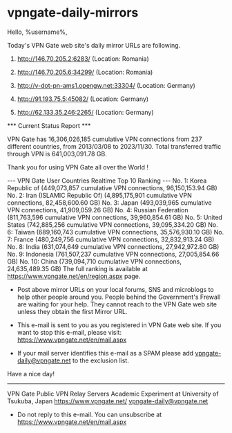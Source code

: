 # vpngate-daily-mirrors

Hello, %username%,

Today's VPN Gate web site's daily mirror URLs are following.

1. http://146.70.205.2:6283/
   (Location: Romania)

2. http://146.70.205.6:34299/
   (Location: Romania)

3. http://v-dot-pn-ams1.opengw.net:33304/
   (Location: Germany)

4. http://91.193.75.5:45082/
   (Location: Germany)

5. http://62.133.35.246:2265/
   (Location: Germany)


*** Current Status Report ***

VPN Gate has 16,306,026,185 cumulative VPN connections from 237 different countries, from 2013/03/08 to 2023/11/30.
Total transferred traffic through VPN is 641,003,091.78 GB.

Thank you for using VPN Gate all over the World !


--- VPN Gate User Countries Realtime Top 10 Ranking ---
No. 1: Korea Republic of (449,073,857 cumulative VPN connections, 96,150,153.94 GB)
No. 2: Iran (ISLAMIC Republic Of) (4,895,175,901 cumulative VPN connections, 82,458,600.60 GB)
No. 3: Japan (493,039,965 cumulative VPN connections, 41,909,059.26 GB)
No. 4: Russian Federation (811,763,596 cumulative VPN connections, 39,960,854.61 GB)
No. 5: United States (742,885,256 cumulative VPN connections, 39,095,334.20 GB)
No. 6: Taiwan (689,160,743 cumulative VPN connections, 35,576,930.10 GB)
No. 7: France (480,249,756 cumulative VPN connections, 32,832,913.24 GB)
No. 8: India (631,074,649 cumulative VPN connections, 27,942,972.80 GB)
No. 9: Indonesia (761,507,237 cumulative VPN connections, 27,005,854.66 GB)
No. 10: China (739,094,710 cumulative VPN connections, 24,635,489.35 GB)
The full ranking is available at https://www.vpngate.net/en/region.aspx page.


* Post above mirror URLs on your local forums, SNS and microblogs
  to help other people around you.
  People behind the Government's Frewall are waiting for your help.
  They cannot reach to the VPN Gate web site
  unless they obtain the first Mirror URL.

* This e-mail is sent to you as you registered in VPN Gate web site.
  If you want to stop this e-mail, please visit:
  https://www.vpngate.net/en/mail.aspx

* If your mail server identifies this e-mail as a SPAM
  please add vpngate-daily@vpngate.net to the exclusion list.

Have a nice day!

------------------------------------------------------
VPN Gate Public VPN Relay Servers
Academic Experiment at University of Tsukuba, Japan
https://www.vpngate.net/
vpngate-daily@vpngate.net
* Do not reply to this e-mail.
  You can unsubscribe at https://www.vpngate.net/en/mail.aspx


